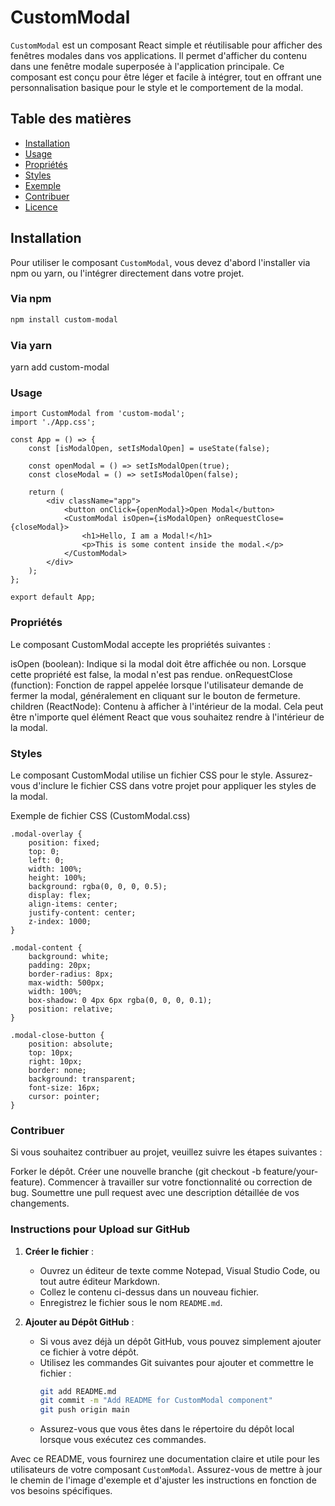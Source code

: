 # CustomModal

`CustomModal` est un composant React simple et réutilisable pour afficher des fenêtres modales dans vos applications. Il permet d'afficher du contenu dans une fenêtre modale superposée à l'application principale. Ce composant est conçu pour être léger et facile à intégrer, tout en offrant une personnalisation basique pour le style et le comportement de la modal.

## Table des matières

- [Installation](#installation)
- [Usage](#usage)
- [Propriétés](#propriétés)
- [Styles](#styles)
- [Exemple](#exemple)
- [Contribuer](#contribuer)
- [Licence](#licence)

## Installation

Pour utiliser le composant `CustomModal`, vous devez d'abord l'installer via npm ou yarn, ou l'intégrer directement dans votre projet.

### Via npm

```bash
npm install custom-modal
```

### Via yarn
yarn add custom-modal

### Usage

```import React, { useState } from 'react';
import CustomModal from 'custom-modal';
import './App.css';

const App = () => {
    const [isModalOpen, setIsModalOpen] = useState(false);

    const openModal = () => setIsModalOpen(true);
    const closeModal = () => setIsModalOpen(false);

    return (
        <div className="app">
            <button onClick={openModal}>Open Modal</button>
            <CustomModal isOpen={isModalOpen} onRequestClose={closeModal}>
                <h1>Hello, I am a Modal!</h1>
                <p>This is some content inside the modal.</p>
            </CustomModal>
        </div>
    );
};

export default App;
```

### Propriétés
Le composant CustomModal accepte les propriétés suivantes :

isOpen (boolean): Indique si la modal doit être affichée ou non. Lorsque cette propriété est false, la modal n'est pas rendue.
onRequestClose (function): Fonction de rappel appelée lorsque l'utilisateur demande de fermer la modal, généralement en cliquant sur le bouton de fermeture.
children (ReactNode): Contenu à afficher à l'intérieur de la modal. Cela peut être n'importe quel élément React que vous souhaitez rendre à l'intérieur de la modal.


### Styles
Le composant CustomModal utilise un fichier CSS pour le style. Assurez-vous d'inclure le fichier CSS dans votre projet pour appliquer les styles de la modal.

Exemple de fichier CSS (CustomModal.css)
```
.modal-overlay {
    position: fixed;
    top: 0;
    left: 0;
    width: 100%;
    height: 100%;
    background: rgba(0, 0, 0, 0.5);
    display: flex;
    align-items: center;
    justify-content: center;
    z-index: 1000;
}

.modal-content {
    background: white;
    padding: 20px;
    border-radius: 8px;
    max-width: 500px;
    width: 100%;
    box-shadow: 0 4px 6px rgba(0, 0, 0, 0.1);
    position: relative;
}

.modal-close-button {
    position: absolute;
    top: 10px;
    right: 10px;
    border: none;
    background: transparent;
    font-size: 16px;
    cursor: pointer;
}
```

### Contribuer
Si vous souhaitez contribuer au projet, veuillez suivre les étapes suivantes :

Forker le dépôt.
Créer une nouvelle branche (git checkout -b feature/your-feature).
Commencer à travailler sur votre fonctionnalité ou correction de bug.
Soumettre une pull request avec une description détaillée de vos changements.

### Instructions pour Upload sur GitHub

1. **Créer le fichier** :
   - Ouvrez un éditeur de texte comme Notepad, Visual Studio Code, ou tout autre éditeur Markdown.
   - Collez le contenu ci-dessus dans un nouveau fichier.
   - Enregistrez le fichier sous le nom `README.md`.

2. **Ajouter au Dépôt GitHub** :
   - Si vous avez déjà un dépôt GitHub, vous pouvez simplement ajouter ce fichier à votre dépôt.
   - Utilisez les commandes Git suivantes pour ajouter et commettre le fichier :
     ```bash
     git add README.md
     git commit -m "Add README for CustomModal component"
     git push origin main
     ```
   - Assurez-vous que vous êtes dans le répertoire du dépôt local lorsque vous exécutez ces commandes.

Avec ce README, vous fournirez une documentation claire et utile pour les utilisateurs de votre composant `CustomModal`. Assurez-vous de mettre à jour le chemin de l'image d'exemple et d'ajuster les instructions en fonction de vos besoins spécifiques.
